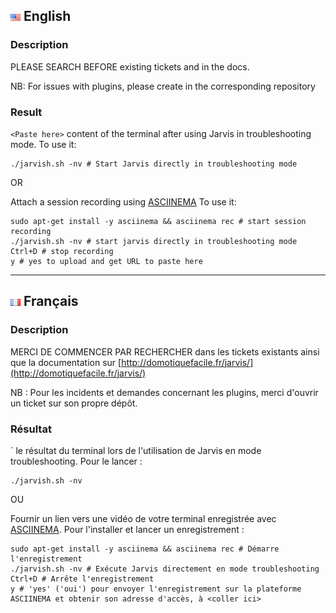 ## ![English][English] English
>
### Description

PLEASE SEARCH BEFORE existing tickets and in the docs.

NB: For issues with plugins, please create in the corresponding repository


### Result
`<Paste here>` content of the terminal after using Jarvis in troubleshooting mode.
To use it:
```shell
./jarvish.sh -nv # Start Jarvis directly in troubleshooting mode
```

OR

Attach a session recording using [ASCIINEMA](https://asciinema.org/)
To use it:
```shell
sudo apt-get install -y asciinema && asciinema rec # start session recording
./jarvish.sh -nv # start jarvis directly in troubleshooting mode
Ctrl+D # stop recording
y # yes to upload and get URL to paste here
```

---


## ![French][French] Français
### Description

MERCI DE COMMENCER PAR RECHERCHER dans les tickets existants ainsi que la documentation sur [http://domotiquefacile.fr/jarvis/](http://domotiquefacile.fr/jarvis/)

NB : Pour les incidents et demandes concernant les plugins, merci d'ouvrir un ticket sur son propre dépôt.

### Résultat
`<Coller ici> le résultat du terminal lors de l'utilisation de Jarvis en mode troubleshooting.
Pour le lancer :
```shell
./jarvish.sh -nv
```

OU

Fournir un lien vers une vidéo de votre terminal enregistrée avec [ASCIINEMA](https://asciinema.org/).
Pour l'installer et lancer un enregistrement :
```shell
sudo apt-get install -y asciinema && asciinema rec # Démarre l'enregistrement
./jarvish.sh -nv # Exécute Jarvis directement en mode troubleshooting
Ctrl+D # Arrête l'enregistrement
y # 'yes' ('oui') pour envoyer l'enregistrement sur la plateforme ASCIINEMA et obtenir son adresse d'accès, à <coller ici>
```


[English]: /imgs/flags/us.png "English"
[French]: /imgs/flags/fr.png "French"
